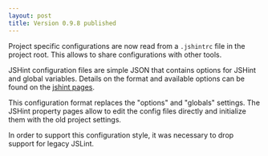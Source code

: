 ```yaml
---
layout: post
title: Version 0.9.8 published
---
```


Project specific configurations are now read from a `.jshintrc` file in the project root.
This allows to share configurations with other tools.

JSHint configuration files are simple JSON that contains options for JSHint and global variables.
Details on the format and available options can be found on the
[jshint pages](http://www.jshint.com/docs/config/).

This configuration format replaces the "options" and "globals" settings.
The JSHint property pages allow to edit the config files directly and initialize them with the
old project settings.

In order to support this configuration style, it was necessary to drop support for legacy JSLint.
